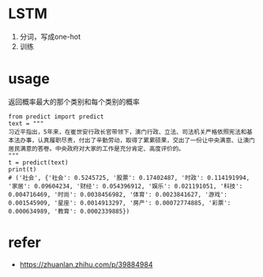 # LSTM
1. 分词，写成one-hot
2. 训练



# usage

返回概率最大的那个类别和每个类别的概率

```
from predict import predict
text = """
习近平指出，5年来，在崔世安行政长官带领下，澳门行政、立法、司法机关严格依照宪法和基本法办事，认真履职尽责，付出了辛勤劳动，取得了累累硕果，交出了一份让中央满意、让澳门居民满意的答卷。中央政府对大家的工作是充分肯定、高度评价的。
"""
t = predict(text)
print(t)
# ('社会', {'社会': 0.5245725, '股票': 0.17402487, '时政': 0.114191994, '家居': 0.09604234, '财经': 0.054396912, '娱乐': 0.021191051, '科技': 0.004716469, '时尚': 0.0038456982, '体育': 0.0023841627, '游戏': 0.001545909, '星座': 0.0014913297, '房产': 0.00072774885, '彩票': 0.000634989, '教育': 0.0002339885})

```




# refer
- https://zhuanlan.zhihu.com/p/39884984
